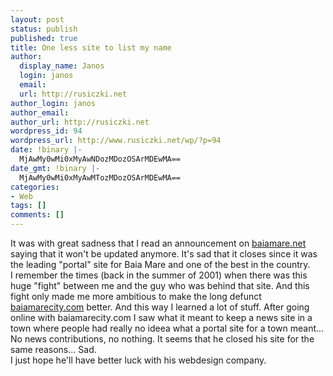 ```yaml
---
layout: post
status: publish
published: true
title: One less site to list my name
author:
  display_name: Janos
  login: janos
  email: 
  url: http://rusiczki.net
author_login: janos
author_email: 
author_url: http://rusiczki.net
wordpress_id: 94
wordpress_url: http://www.rusiczki.net/wp/?p=94
date: !binary |-
  MjAwMy0wMi0xMyAwNDozMDozOSArMDEwMA==
date_gmt: !binary |-
  MjAwMy0wMi0xMyAwMTozMDozOSArMDEwMA==
categories:
- Web
tags: []
comments: []
---
```

<p>It was with great sadness that I read an announcement on <a href="http://www.baiamare.net" title="It went offline... :-(">baiamare.net</a> saying that it won't be updated anymore. It's sad that it closes since it was the leading "portal" site for Baia Mare and one of the best in the country.<br />
I remember the times (back in the summer of 2001) when there was this huge "fight" between me and the guy who was behind that site. And this fight only made me more ambitious to make the long defunct <a href="http://www.baiamarecity.com" title="Only available on my hard drive...">baiamarecity.com</a> better. And this way I learned a lot of stuff. After going online with baiamarecity.com I saw what it meant to keep a news site in a town where people had really no ideea what a portal site for a town meant... No news contributions, no nothing. It seems that he closed his site for the same reasons... Sad.<br />
I just hope he'll have better luck with his webdesign company.</p>
